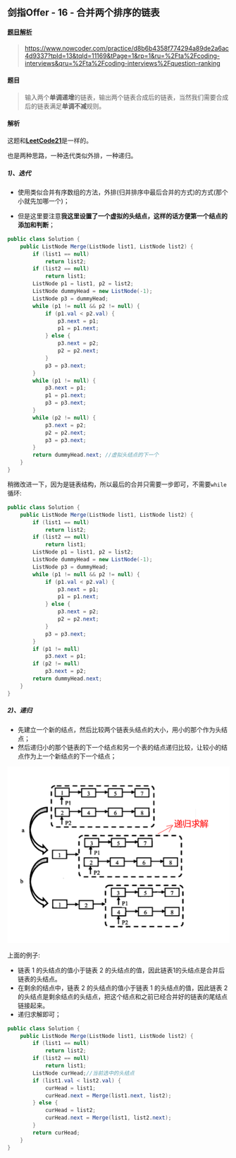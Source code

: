 ## 剑指Offer - 16 - 合并两个排序的链表

#### [题目解析](https://www.nowcoder.com/practice/d8b6b4358f774294a89de2a6ac4d9337?tpId=13&tqId=11169&tPage=1&rp=1&ru=%2Fta%2Fcoding-interviews&qru=%2Fta%2Fcoding-interviews%2Fquestion-ranking)

> https://www.nowcoder.com/practice/d8b6b4358f774294a89de2a6ac4d9337?tpId=13&tqId=11169&tPage=1&rp=1&ru=%2Fta%2Fcoding-interviews&qru=%2Fta%2Fcoding-interviews%2Fquestion-ranking

#### 题目

> 输入两个**单调递增**的链表，输出两个链表合成后的链表，当然我们需要合成后的链表满足**单调不减**规则。

#### 解析

这题和[**LeetCode21**](https://github.com/ZXZxin/ZXNotes/blob/master/%E5%88%B7%E9%A2%98/LeetCode/Data%20Structure/List/LeetCode%20-%2021.%20Merge%20Two%20Sorted%20Lists(%E5%90%88%E5%B9%B6%E4%B8%A4%E4%B8%AA%E6%9C%89%E5%BA%8F%E9%93%BE%E8%A1%A8)(%E9%9D%9E%E9%80%92%E5%BD%92%E5%92%8C%E9%80%92%E5%BD%92).md)是一样的。

也是两种思路，一种迭代类似外排，一种递归。

##### 1)、迭代

* 使用类似合并有序数组的方法，外排(归并排序中最后合并的方式)的方式(那个小就先加哪一个)；

* 但是这里要注意**我这里设置了一个虚拟的头结点，这样的话方便第一个结点的添加和判断**；


```java
public class Solution {
    public ListNode Merge(ListNode list1, ListNode list2) {
        if (list1 == null)
            return list2;
        if (list2 == null)
            return list1;
        ListNode p1 = list1, p2 = list2;
        ListNode dummyHead = new ListNode(-1);
        ListNode p3 = dummyHead;
        while (p1 != null && p2 != null) {
            if (p1.val < p2.val) {
                p3.next = p1;
                p1 = p1.next;
            } else {
                p3.next = p2;
                p2 = p2.next;
            }
            p3 = p3.next;
        }
        while (p1 != null) {
            p3.next = p1;
            p1 = p1.next;
            p3 = p3.next;
        }
        while (p2 != null) {
            p3.next = p2;
            p2 = p2.next;
            p3 = p3.next;
        }
        return dummyHead.next; //虚拟头结点的下一个
    }
}
```

稍微改进一下，因为是链表结构，所以最后的合并只需要一步即可，不需要`while`循环: 

```java
public class Solution {
    public ListNode Merge(ListNode list1, ListNode list2) {
        if (list1 == null)
            return list2;
        if (list2 == null)
            return list1;
        ListNode p1 = list1, p2 = list2;
        ListNode dummyHead = new ListNode(-1);
        ListNode p3 = dummyHead;
        while (p1 != null && p2 != null) {
            if (p1.val < p2.val) {
                p3.next = p1;
                p1 = p1.next;
            } else {
                p3.next = p2;
                p2 = p2.next;
            }
            p3 = p3.next;
        }
        if (p1 != null)
            p3.next = p1;
        if (p2 != null)
            p3.next = p2;
        return dummyHead.next;
    }
}
```

##### 2)、递归

* 先建立一个新的结点，然后比较两个链表头结点的大小，用小的那个作为头结点；
* 然后递归小的那个链表的下一个结点和另一个表的结点递归比较，让较小的结点作为上一个新结点的下一个结点；

![](images/16_s.png)

上面的例子:

* 链表 1 的头结点的值小于链表 2 的头结点的值，因此链表1的头结点是合并后链表的头结点。
* 在剩余的结点中，链表 2 的头结点的值小于链表 1 的头结点的值，因此链表 2 的头结点是剩余结点的头结点，把这个结点和之前已经合并好的链表的尾结点链接起来。
* 递归求解即可；

```java
public class Solution {
    public ListNode Merge(ListNode list1, ListNode list2) {
        if (list1 == null)
            return list2;
        if (list2 == null)
            return list1;
        ListNode curHead;//当前选中的头结点
        if (list1.val < list2.val) {
            curHead = list1;
            curHead.next = Merge(list1.next, list2);
        } else {
            curHead = list2;
            curHead.next = Merge(list1, list2.next);
        }
        return curHead;
    }
}
```

